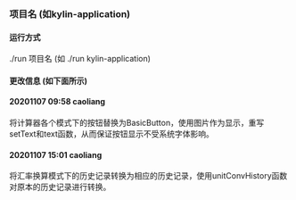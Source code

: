 ### 项目名 (如kylin-application)

#### 运行方式
./run 项目名 (如 ./run kylin-application)

#### 更改信息 (如下面所示)

#### 20201107 09:58 caoliang
将计算器各个模式下的按钮替换为BasicButton，使用图片作为显示，重写setText和text函数，从而保证按钮显示不受系统字体影响。

#### 20201107 15:01 caoliang
将汇率换算模式下的历史记录转换为相应的历史记录，使用unitConvHistory函数对原本的历史记录进行转换。
